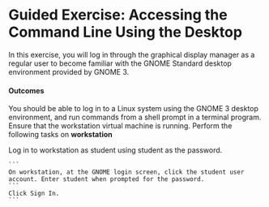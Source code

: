 # Guided Exercise: Accessing the Command Line Using the Desktop

In this exercise, you will log in through the graphical display manager as a regular user to become familiar with the GNOME Standard desktop environment provided by GNOME 3.

#### Outcomes

You should be able to log in to a Linux system using the GNOME 3 desktop environment, and run commands from a shell prompt in a terminal program.
Ensure that the workstation virtual machine is running. Perform the following tasks on **workstation**


 Log in to workstation as student using student as the password.

    ```
    On workstation, at the GNOME login screen, click the student user account. Enter student when prompted for the password.
    ```
    Click Sign In. 
    ```
